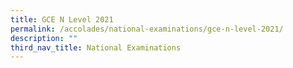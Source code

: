 ```yaml
---
title: GCE N Level 2021
permalink: /accolades/national-examinations/gce-n-level-2021/
description: ""
third_nav_title: National Examinations
---
```

